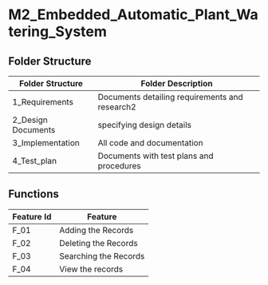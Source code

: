 # M2_Embedded_Automatic_Plant_Watering_System

## Folder Structure
|Folder Structure|Folder	Description|
|----------------|-------------------|
| 1_Requirements	|Documents detailing requirements and research2|
| 2_Design	Documents |specifying design details|
| 3_Implementation|	All code and documentation|
| 4_Test_plan|	Documents with test plans and procedures|

## Functions
|Feature Id|	Feature|
|---------|----------|
|F_01|	Adding the Records|
|F_02	|Deleting the Records|
|F_03|	Searching the Records|
|F_04	|View the records|


